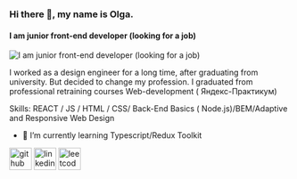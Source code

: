 ### Hi there 👋, my name is Olga.
#### I am  junior front-end developer (looking for a job)
![I am  junior front-end developer (looking for a job)](https://img.freepik.com/free-photo/top-view-arrangement-of-natural-material-stationery_23-2148898233.jpg?w=1480&t=st=1674575657~exp=1674576257~hmac=95c7bcb7e96058846f0928e059a2ba59d8f4b7627d0007870eb1ff4d8891dfde)

I worked as a design engineer for a long time, after graduating from university. But decided to change my profession.
I graduated from professional retraining courses Web-development ( Яндекс-Практикум) 

Skills:   REACT / JS / HTML / CSS/ Back-End Basics ( Node.js)/BEM/Adaptive and Responsive Web Design

- 🌱 I’m currently learning Typescript/Redux Toolkit 


[<img src='https://cdn.jsdelivr.net/npm/simple-icons@3.0.1/icons/github.svg' alt='github' height='40'>](https://github.com/https://github.com/OlgaTabisheva)  [<img src='https://cdn.jsdelivr.net/npm/simple-icons@3.0.1/icons/linkedin.svg' alt='linkedin' height='40'>](https://www.linkedin.com/in/https://www.linkedin.com/in/olga-tabisheva-67541b258//)  [<img src='https://cdn.jsdelivr.net/npm/simple-icons@3.0.1/icons/leetcode.svg' alt='leetcode' height='40'>](https://leetcode.com/OlgaTabisheva/)  
